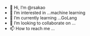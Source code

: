 - 👋 Hi, I’m @rsakao
- 👀 I’m interested in ...machine learning
- 🌱 I’m currently learning ...GoLang
- 💞️ I’m looking to collaborate on ...
- 📫 How to reach me ...

<!---
rsakao/rsakao is a ✨ special ✨ repository because its `README.md` (this file) appears on your GitHub profile.
You can click the Preview link to take a look at your changes.
--->
